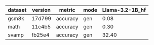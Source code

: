 | dataset | version | metric | mode | Llama-3.2-1B_hf |
|----- | ----- | ----- | ----- | -----|
| gsm8k | 17d799 | accuracy | gen | 0.08 |
| math | 11c4b5 | accuracy | gen | 0.30 |
| svamp | fb25e4 | accuracy | gen | 32.40 |
